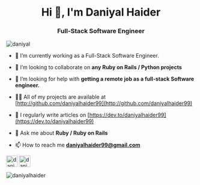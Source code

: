 <h1 align="center">Hi 👋, I'm Daniyal Haider</h1>
<h3 align="center">Full-Stack Software Engineer</h3>

<p align="left"> <img src="https://komarev.com/ghpvc/?username=daniyalhaider99" alt="daniyal" /> </p>

- 🔭 I’m currently working as a Full-Stack Software Engineer.

- 👯 I’m looking to collaborate on **any Ruby on Rails / Python projects**

- 🤝 I’m looking for help with **getting a remote job as a full-stack Software engineer.**

- 👨‍💻 All of my projects are available at [http://github.com/daniyalhaider99](http://github.com/daniyalhaider99)

- 📝 I regularly write articles on [https://dev.to/daniyalhaider99](https://dev.to/daniyalhaider99)

- 💬 Ask me about **Ruby / Ruby on Rails**

- 📫 How to reach me **daniyalhaider99@gmail.com**


<p>
  <a href="https://dev.to/daniyalhaider99" target="blank"><img align="center" src="https://cdn.jsdelivr.net/npm/simple-icons@3.0.1/icons/dev-dot-to.svg" alt="daniyal" height="30" width="30" /></a>
  <a href="https://www.linkedin.com/in/daniyal-haider-93b88b219/" target="blank"><img align="center" src="https://cdn.jsdelivr.net/npm/simple-icons@3.0.1/icons/linkedin.svg" alt="daniyalhaider" height="30" width="30" /></a>
</p>

<p><img align="left" src="https://github-readme-stats.vercel.app/api/top-langs/?username=daniyalhaider99&layout=compact" alt="daniyalhaider" /></p>
